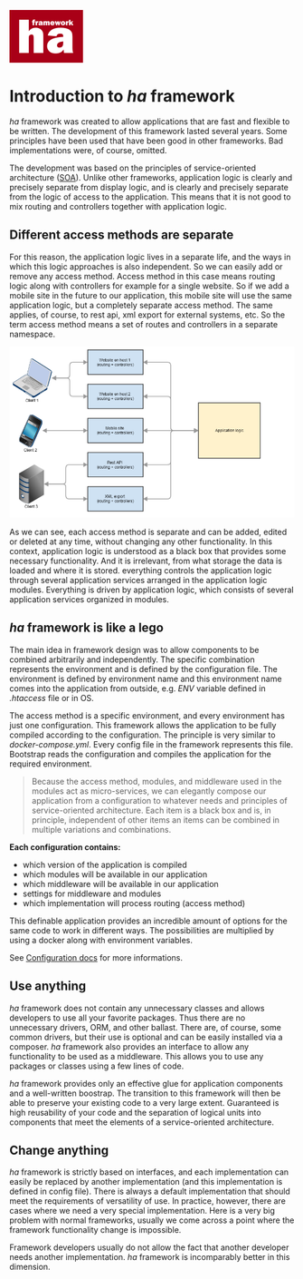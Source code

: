 ![ha framework](img/ha-logo.png "ha framework")

# Introduction to *ha* framework

*ha* framework  was created to allow applications that are fast and flexible to be written. The development of this framework lasted several years. Some principles have been used that have been good in other frameworks. Bad implementations were, of course, omitted. 

The development was based on the principles of service-oriented architecture ([SOA](https://en.wikipedia.org/wiki/Service-oriented_architecture)). Unlike other frameworks, application logic is clearly and precisely separate from display logic, and is clearly and precisely separate from the logic of access to the application. This means that it is not good to mix routing and controllers together with application logic.

## Different access methods are separate

For this reason, the application logic lives in a separate life, and the ways in which this logic approaches is also independent. So we can easily add or remove any access method. Access method in this case means routing logic along with controllers for example for a single website. So if we add a mobile site in the future to our application, this mobile site will use the same application logic, but a completely separate access method. The same applies, of course, to rest api, xml export for external systems, etc. So the term access method means a set of routes and controllers in a separate namespace.

![Access method schema](schema/access-method-schema.png "Access method schema")

As we can see, each access method is separate and can be added, edited or deleted at any time, without changing any other functionality. In this context, application logic is understood as a black box that provides some necessary functionality. And it is irrelevant, from what storage the data is loaded and where it is stored. everything controls the application logic through several application services arranged in the application logic modules. Everything is driven by application logic, which consists of several application services organized in modules.

## *ha* framework is like a lego

The main idea in framework design was to allow components to be combined arbitrarily and independently. The specific combination represents the environment and is defined by the configuration file. The environment is defined by environment name and this environment name comes into the application from outside, e.g. *ENV* variable defined in *.htaccess* file or in OS.

The access method is a specific environment, and every environment has just one configuration. This framework allows the application to be fully compiled according to the configuration. The principle is very similar to *docker-compose.yml*. Every config file in the framework represents this file. Bootstrap reads the configuration and compiles the application for the required environment.

> Because the access method, modules, and middleware used in the modules act as micro-services, we can elegantly compose our application from a configuration to whatever needs and principles of service-oriented architecture. Each item is a black box and is, in principle, independent of other items an items can be combined in multiple variations and combinations.

**Each configuration contains:**

- which version of the application is compiled
- which modules will be available in our application
- which middleware will be available in our application
- settings for middleware and modules
- which implementation will process routing (access method)

This definable application provides an incredible amount of options for the same code to work in different ways. The possibilities are multiplied by using a docker along with environment variables.

See [Configuration docs](app-configuration.md) for more informations.


## Use anything

*ha* framework does not contain any unnecessary classes and allows developers to use all your favorite packages. Thus there are no unnecessary drivers, ORM, and other ballast. There are, of course, some common drivers, but their use is optional and can be easily installed via a composer. *ha* framework also provides an interface to allow any functionality to be used as a middleware. This allows you to use any packages or classes using a few lines of code.

*ha* framework provides only an effective glue for application components and a well-written boostrap. The transition to this framework will then be able to preserve your existing code to a very large extent. Guaranteed is high reusability of your code and the separation of logical units into components that meet the elements of a service-oriented architecture.


## Change anything

*ha* framework is strictly based on interfaces, and each implementation can easily be replaced by another implementation (and this implementation is defined in config file). There is always a default implementation that should meet the requirements of versatility of use. In practice, however, there are cases where we need a very special implementation. Here is a very big problem with normal frameworks, usually we come across a point where the framework functionality change is impossible.

Framework developers usually do not allow the fact that another developer needs another implementation. *ha* framework is incomparably better in this dimension.

